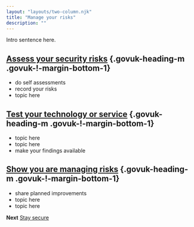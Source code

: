 ```yaml
---
layout: "layouts/two-column.njk"
title: "Manage your risks"
description: ""
---
```


Intro sentence here.

## [Assess your security risks](/service-assessments/how-service-assessments-help-your-team) {.govuk-heading-m .govuk-!-margin-bottom-1}

- do self assessments 
- record your risks 
- topic here

## [Test your technology or service](/service-assessments/get-a-service-assessment) {.govuk-heading-m .govuk-!-margin-bottom-1}

- topic here
- topic here
- make your findings available


## [Show you are managing risks](/service-assessments/what-to-expect) {.govuk-heading-m .govuk-!-margin-bottom-1}

- share planned improvements
- topic here
- topic here

**Next**
[Stay secure](/secure-by-design/who-needs-to-do-this/)
